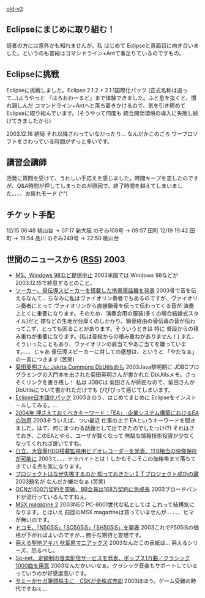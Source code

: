[old-v2](ig031209-orig.html)

## Eclipseにまじめに取り組む！

読者の方には意外かも知れませんが、私 はじめて Eclipseと真面目に向き合いました。というのも普段はコマンドライン+Antで事足りているのですもの。


## Eclipseに挑戦

Eclipseに挑戦しました。Eclipse 2.1.2 + 2.1.1国際化パック (正式名称は追って…)ようやっと 『はろおわーるど』まで体験できました。ふと息を抜くと、慣れ親しんだ コマンドライン+Antへと落ち着きかけるので、気を引き締めて
Eclipseに取り組んでいます。(そうやって何度も 統合開発環境の導入に失敗し続けてきましたから)

2003.12.16 結局 それ以降さわっていなかったり… なんだかこのごろ ワープロソフトをさわっている時間がずっと多いです。

## 講習会講師

活発に質問を受けて、うれしい手応えを感じました。時間キープを志したのですが、Q&A時間が押してしまったのが原因で、終了時間を越えてしまいました。、、、お疲れモード (^^)

## チケット手配

12/15 06:48 桃山台 → 07:17 新大阪 のぞみ108号 → 09:57 田町 
12/19 19:42 田町 → 19:54 品川 のぞみ249号 → 22:50 桃山台

## 世間のニュースから ([RSS](ig031209-news.xml)) 2003

* [MS、Windows 98など提供中止](http://www.zdnet.co.jp/news/0312/09/nebt_12.html)  2003米国では Windows 98などが 2003.12.15で終息するとのこと。
* [ツーカー、骨伝導スピーカーを搭載した携帯電話機を発表](http://japan.cnet.com/news/com/story/0,2000047668,20062575,00.htm)  2003骨で音を伝えるなんて… ちなみに私はヴァイオリン奏者でもあるのですが、ヴァイオリン奏者にとって ヴァイオリンから直接鎖骨を伝って伝わってくる音が 演奏上とくに重要になります。そのため、演奏会用の服装(多くの場合結婚式スタイル)だと 襟などの生地が分厚くのしかかり、鎖骨経由の骨伝導の音が伝わってこず、とっても困ることがあります。そういうときは 特に 普段からの積み重ねが重要になります。(私は普段からの積み重ねがありません！) また、そういったこともあり、ヴァイオリンの肩当てやあご当てを嫌っています。、、、じゃあ 骨伝導スピーカーに対しての感想は、というと 「やだなぁ」の一言につきます (苦笑)
* [菊田英明さん: Jakrta Commons DbUtilsめも](http://www02.so-net.ne.jp/~kikuta/dbu/index.html)  2003Java黎明期に JDBCプログラミングの入門本を出された菊田英明さんが書かれた DbUtilsメモ。さっそくリンクを書き残し！ 私は JDBCは 菊田さんが師匠なので、菊田さんがDbUtilsについて書かれただけでも ぴぴぴって感じてしまいます。
* [Eclipse日本語化パック](http://download2.eclipse.org/downloads/drops/L-2.1.x%20Translations-200307021300/index.php)  2003きのう、はじめてまじめに Eclipseをインストールしてみる。…
* [2004年 押さえておくべきキーワード：「EA」-企業システム構築におけるEAの効用](http://www.atmarkit.co.jp/fbiz/cbuild/serial/doukou/02/doukou02.html)  2003そういえば、つい最近 仕事の上で EAというキーワードを聞きました。はて、何にまつわる話題として出てきたのでしたっけ(?) それはさておき、このEAとやら、ユーザが賢くなって 無駄な情報技術投資が少なくなってくれれば良いですね。
* [日立、大容量HDD搭載監視用ビデオレコーダーを発表、1TB相当の映像保存が可能に](http://japan.cnet.com/news/tech/story/0,2000047674,20062577,00.htm)  2003て、、、テラバイトとは！しかもそこそこの価格帯まで落ちてきている点も気になります。
* [プロジェクトはなぜ失敗するのか 知っておきたいＩＴプロジェクト成功の鍵](http://www.bk1.co.jp/cgi-bin/srch/srch_detail.cgi/3fcdff6b454210103d11?aid=p-igapyon64766&bibid=02357744)  2003題名が なんだか嫌だなぁ (苦笑)
* [OCNが400万契約を突破、BB会員は168万契約に急成長](http://www.zdnet.co.jp/news/0312/09/njbt_06.html)  2003ブロードバンドが流行っているんですねぇ。
* [MSX magazine 2](http://www.bk1.co.jp/cgi-bin/srch/srch_detail.cgi/3fcdff6b454210103d11?aid=p-igapyon64766&bibid=02374315)  2003NEC PC-8001世代な私としては これって結構気になります。とはいえ 前回のMSX magazineは買っていませんが… 、、、ヒマが無いのです。
* [ドコモ、「N505iS」「SO505iS」「SH505iS」を発表](http://www.zdnet.co.jp/news/0312/09/njbt_04.html)  2003これでP505iSの価格が下がればよいのですが… 勝手な期待と妄想です。
* [萌える聖地アキバ 秋葉原マニアックス](http://www.bk1.co.jp/cgi-bin/srch/srch_detail.cgi/3fcdff6b454210103d11?aid=p-igapyon64766&bibid=02381468)  2003なんだこの表紙は… 萌えるシリーズ、恐るべし。
* [So-net、定額制の音楽配信サービスを発表、ポップス1万曲／クラシック1000曲を用意](http://japan.cnet.com/news/media/story/0,2000047715,20062547,00.htm)  2003なんだかいいなぁ。クラシック音楽もサポートしているっていうのが好感度高いです。
* [サミーがセガ筆頭株主に　CSKが全株式売却](http://www.zdnet.co.jp/news/0312/08/njbt_01.html)  2003ほほう。ゲーム受難の時代ですねぇ…